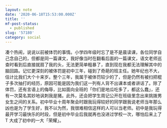 ```yaml
---
layout: note
date: '2020-06-18T15:53:00.000Z'
title: ''
mf-post-status:
  - published
slug: '57180'
category: social
---
```

凑个热闹，说说以前被体罚的事情。小学四年级时忘了是不是晨读课，各位同学自己念自己的，但都是同一篇课文，我好像当时在翻看后面的一篇课文，语文老师巡查时看到后直接就扇了我的头，无法更简单粗暴了，直到现在我都无法理解其中的脑回路。记忆更深刻的被体罚是初中三年，碰到了奇葩的班主任。她年纪也不大，估计比我们大个十来岁。整个三年，我属于被体罚较少的了，但是仍然有被扫把棍子多次抽打的经历，原因可能是因为我们这一列有人背不出课本或者讲话了。除了体罚，还有言语上的侮辱，比如面向全班的「你们是地瓜吃多了，都这么蠢」，还有一次莫名其妙地讽刺我是猪。此外，还会把学生周记公开在班级里念出来挑拨男女生之间的关系。初中毕业十周年聚会时跟我玩得较好的同学跟我说老师当年那么凶也是为了学生好，我不以为然，我很难相信这样的人可以当老师。初中是我玩得最开学习最快乐的时段，但是初中毕业后我就再也没进过学校一次，哪怕后来上了 T 大成了初中的一大「荣耀」。
